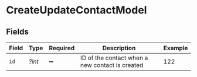 # CreateUpdateContactModel


## Fields

| Field                                           | Type                                            | Required                                        | Description                                     | Example                                         |
| ----------------------------------------------- | ----------------------------------------------- | ----------------------------------------------- | ----------------------------------------------- | ----------------------------------------------- |
| `id`                                            | *?int*                                          | :heavy_minus_sign:                              | ID of the contact when a new contact is created | 122                                             |